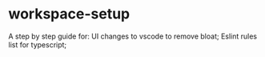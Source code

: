 # workspace-setup
A step by step guide for:
UI changes to vscode to remove bloat;
Eslint rules list for typescript;
